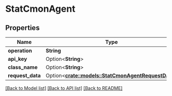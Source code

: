 # StatCmonAgent

## Properties

Name | Type | Description | Notes
------------ | ------------- | ------------- | -------------
**operation** | **String** |  | 
**api_key** | Option<**String**> |  | [optional]
**class_name** | Option<**String**> |  | [optional]
**request_data** | Option<[**crate::models::StatCmonAgentRequestData**](StatCmonAgent_requestData.md)> |  | [optional]

[[Back to Model list]](../README.md#documentation-for-models) [[Back to API list]](../README.md#documentation-for-api-endpoints) [[Back to README]](../README.md)


